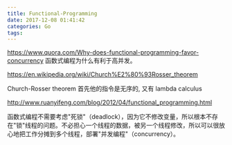 ```yaml
---
title: Functional-Programming
date: 2017-12-08 01:41:42
categories: Go
tags:
---
```


https://www.quora.com/Why-does-functional-programming-favor-concurrency
函数式编程为什么有利于高并发。

https://en.wikipedia.org/wiki/Church%E2%80%93Rosser_theorem

Church-Rosser theorem
首先他的指令是无序的, 又有 lambda calculus


http://www.ruanyifeng.com/blog/2012/04/functional_programming.html

函数式编程不需要考虑"死锁"（deadlock），因为它不修改变量，所以根本不存在"锁"线程的问题。不必担心一个线程的数据，被另一个线程修改，所以可以很放心地把工作分摊到多个线程，部署"并发编程"（concurrency）。
